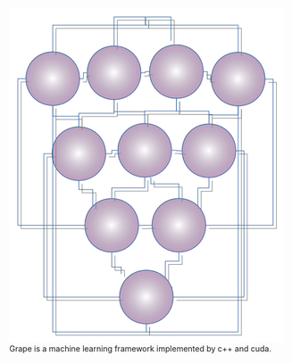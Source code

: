 ![LOGO](/doc/pics/logo.png)
<bold>Grape is a machine learning framework implemented by c++ and cuda.</bold>

